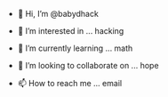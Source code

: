 - 👋 Hi, I’m @babydhack
- 👀 I’m interested in ... hacking

- 🌱 I’m currently learning ... math
- 💞️ I’m looking to collaborate on ... hope
- 📫 How to reach me ... email

<!---
babydhack/babydhack is a ✨ special ✨ repository because its `README.md` (this file) appears on your GitHub profile.
You can click the Preview link to take a look at your changes.
--->
